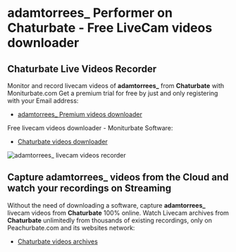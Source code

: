 # adamtorrees_ Performer on Chaturbate - Free LiveCam videos downloader

## Chaturbate Live Videos Recorder

Monitor and record livecam videos of **adamtorrees_** from **Chaturbate** with Moniturbate.com
Get a premium trial for free by just and only registering with your Email address:
* [adamtorrees_ Premium videos downloader](https://moniturbate.com/request-demo-licence-key.html)

Free livecam videos downloader - Moniturbate Software:
* [Chaturbate videos downloader](https://moniturbate.com/moniturbate-download-software.html)

![adamtorrees_ livecam videos recorder](https://peachurnet.com/templates/moniturbate-software.png)


## Capture adamtorrees_ videos from the Cloud and watch your recordings on Streaming

Without the need of downloading a software, capture **adamtorrees_** livecam videos from **Chaturbate** 100% online.
Watch Livecam archives from **Chaturbate** unlimitedly from thousands of existing recordings, only on Peachurbate.com and its websites network:
* [Chaturbate videos archives](https://peachurnet.com/)